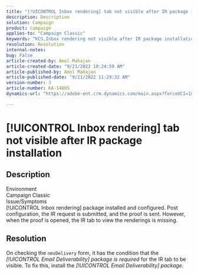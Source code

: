 ```yaml
---
title: "[!UICONTROL Inbox rendering] tab not visible after IR package installation"
description: Description
solution: Campaign
product: Campaign
applies-to: "Campaign Classic"
keywords: "KCS,Inbox rendering not visible after IR package installation"
resolution: Resolution
internal-notes: 
bug: False
article-created-by: Amol Mahajan
article-created-date: "9/21/2022 10:24:59 AM"
article-published-by: Amol Mahajan
article-published-date: "9/21/2022 11:29:32 AM"
version-number: 3
article-number: KA-14805
dynamics-url: "https://adobe-ent.crm.dynamics.com/main.aspx?forceUCI=1&pagetype=entityrecord&etn=knowledgearticle&id=e3c02ba3-9739-ed11-9db1-002248086cae"

---
```

# [!UICONTROL Inbox rendering] tab not visible after IR package installation

## Description

Environment<br>
Campaign Classic
<br>Issue/Symptoms<br>
[!UICONTROL Inbox rendering] package installed and configured. Post configuration, the IR request is submitted, and the proof is sent. However, when the proof is opened, the IR tab to view the renderings is missing.


## Resolution


On checking the ``nmsDelivery`` form, it has the condition that the *[!UICONTROL Email Deliverability]* *package is required* for the IR tab to be visible. To fix this, install the *[!UICONTROL Email Deliverability] package.*
